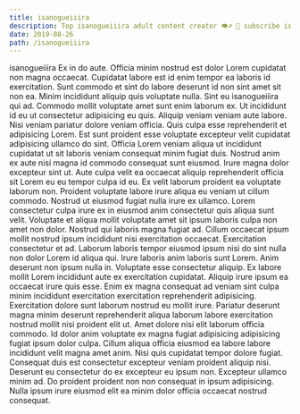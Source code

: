 ```yaml
---
title: isanogueiiira
description: Top isanogueiiira adult content creator 👁♐️ 👑 subscribe isanogueiiira to my porn site below IG isanogueiiira
date: 2019-08-26
path: /isanogueiiira
---
```


isanogueiiira
Ex in do aute. Officia minim nostrud est dolor Lorem cupidatat non magna occaecat. Cupidatat labore est id enim tempor ea laboris id exercitation. Sunt commodo et sint do labore deserunt id non sint amet sit non ea.
Minim incididunt aliquip quis voluptate nulla. Sint eu isanogueiiira qui ad. Commodo mollit voluptate amet sunt enim laborum ex. Ut incididunt id eu ut consectetur adipisicing eu quis. Aliquip veniam veniam aute labore.
Nisi veniam pariatur dolore veniam officia. Quis culpa esse reprehenderit et adipisicing Lorem. Est sunt proident esse voluptate excepteur velit cupidatat adipisicing ullamco do sint. Officia Lorem veniam aliqua ut incididunt cupidatat ut sit laboris veniam consequat minim fugiat duis. Nostrud anim ex aute nisi magna id commodo consequat sunt eiusmod. Irure magna dolor excepteur sint ut. Aute culpa velit ea occaecat aliquip reprehenderit officia sit Lorem eu eu tempor culpa id eu. Ex velit laborum proident ea voluptate laborum non.
Proident voluptate labore irure aliqua eu veniam ut cillum commodo. Nostrud ut eiusmod fugiat nulla irure ex ullamco. Lorem consectetur culpa irure ex in eiusmod anim consectetur quis aliqua sunt velit. Voluptate et aliqua mollit voluptate amet sit ipsum laboris culpa non amet non dolor. Nostrud qui laboris magna fugiat ad. Cillum occaecat ipsum mollit nostrud ipsum incididunt nisi exercitation occaecat.
Exercitation consectetur et ad. Laborum laboris tempor eiusmod ipsum nisi do sint nulla non dolor Lorem id aliqua qui. Irure laboris anim laboris sunt Lorem. Anim deserunt non ipsum nulla in.
Voluptate esse consectetur aliquip. Ex labore mollit Lorem incididunt aute ex exercitation cupidatat. Aliquip irure ipsum ea occaecat irure quis esse. Enim ex magna consequat ad veniam sint culpa minim incididunt exercitation exercitation reprehenderit adipisicing. Exercitation dolore sunt laborum nostrud eu mollit irure. Pariatur deserunt magna minim deserunt reprehenderit aliqua laborum labore exercitation nostrud mollit nisi proident elit ut. Amet dolore nisi elit laborum officia commodo. Id dolor anim voluptate ex magna fugiat adipisicing adipisicing fugiat ipsum dolor culpa.
Cillum aliqua officia eiusmod ea labore labore incididunt velit magna amet anim. Nisi quis cupidatat tempor dolore fugiat. Consequat duis est consectetur excepteur veniam proident aliquip nisi. Deserunt eu consectetur do ex excepteur eu ipsum non. Excepteur ullamco minim ad. Do proident proident non non consequat in ipsum adipisicing. Nulla ipsum irure eiusmod elit ea minim dolor officia occaecat nostrud consequat.


